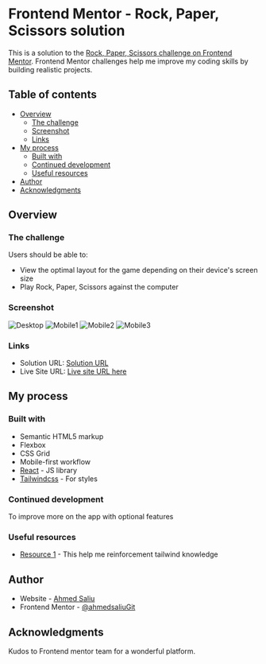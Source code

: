 # Frontend Mentor - Rock, Paper, Scissors solution

This is a solution to the [Rock, Paper, Scissors challenge on Frontend Mentor](https://www.frontendmentor.io/challenges/rock-paper-scissors-game-pTgwgvgH). Frontend Mentor challenges help me improve my coding skills by building realistic projects.

## Table of contents

- [Overview](#overview)
  - [The challenge](#the-challenge)
  - [Screenshot](#screenshot)
  - [Links](#links)
- [My process](#my-process)
  - [Built with](#built-with)
  - [Continued development](#continued-development)
  - [Useful resources](#useful-resources)
- [Author](#author)
- [Acknowledgments](#acknowledgments)

## Overview

### The challenge

Users should be able to:

- View the optimal layout for the game depending on their device's screen size
- Play Rock, Paper, Scissors against the computer

### Screenshot

![Desktop](./ScreenshotDesktopRockPaperScissors.png)
![Mobile1](./Screenshot-Mobile1RockPaperScissors.png)
![Mobile2](./Screenshot-Mobile2RockPaperScissors.png)
![Mobile3](./Screenshot-Mobile3RockPaperScissors.png)

### Links

- Solution URL: [Solution URL](https://github.com/ahmedsaliuGit/rock-paper-scissors)
- Live Site URL: [Live site URL here](https://ahmedsaliugit.github.io/rock-paper-scissors/)

## My process

### Built with

- Semantic HTML5 markup
- Flexbox
- CSS Grid
- Mobile-first workflow
- [React](https://reactjs.org/) - JS library
- [Tailwindcss](https://tailwindcss.com/) - For styles

### Continued development

To improve more on the app with optional features

### Useful resources

- [Resource 1](https://tailwindcss.com/docs) - This help me reinforcement tailwind knowledge

## Author

- Website - [Ahmed Saliu](https://github.com/ahmedsaliuGit/)
- Frontend Mentor - [@ahmedsaliuGit](https://www.frontendmentor.io/profile/ahmedsaliuGit)

## Acknowledgments

Kudos to Frontend mentor team for a wonderful platform.
